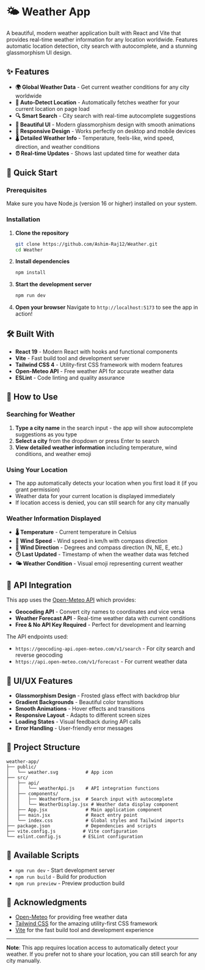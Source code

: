 # 🌤️ Weather App

A beautiful, modern weather application built with React and Vite that provides real-time weather information for any location worldwide. Features automatic location detection, city search with autocomplete, and a stunning glassmorphism UI design.

## ✨ Features

- **🌍 Global Weather Data** - Get current weather conditions for any city worldwide
- **📍 Auto-Detect Location** - Automatically fetches weather for your current location on page load
- **🔍 Smart Search** - City search with real-time autocomplete suggestions
- **🎨 Beautiful UI** - Modern glassmorphism design with smooth animations
- **📱 Responsive Design** - Works perfectly on desktop and mobile devices
- **🌡️ Detailed Weather Info** - Temperature, feels-like, wind speed, direction, and weather conditions
- **⏰ Real-time Updates** - Shows last updated time for weather data

## 🚀 Quick Start

### Prerequisites

Make sure you have Node.js (version 16 or higher) installed on your system.

### Installation

1. **Clone the repository**
   ```bash
   git clone https://github.com/Ashim-Raj12/Weather.git
   cd Weather
   ```

2. **Install dependencies**
   ```bash
   npm install
   ```

3. **Start the development server**
   ```bash
   npm run dev
   ```

4. **Open your browser**
   Navigate to `http://localhost:5173` to see the app in action!

## 🛠️ Built With

- **React 19** - Modern React with hooks and functional components
- **Vite** - Fast build tool and development server
- **Tailwind CSS 4** - Utility-first CSS framework with modern features
- **Open-Meteo API** - Free weather API for accurate weather data
- **ESLint** - Code linting and quality assurance

## 📖 How to Use

### Searching for Weather

1. **Type a city name** in the search input - the app will show autocomplete suggestions as you type
2. **Select a city** from the dropdown or press Enter to search
3. **View detailed weather information** including temperature, wind conditions, and weather emoji

### Using Your Location

- The app automatically detects your location when you first load it (if you grant permission)
- Weather data for your current location is displayed immediately
- If location access is denied, you can still search for any city manually

### Weather Information Displayed

- **🌡️ Temperature** - Current temperature in Celsius
- **💨 Wind Speed** - Wind speed in km/h with compass direction
- **🧭 Wind Direction** - Degrees and compass direction (N, NE, E, etc.)
- **🕐 Last Updated** - Timestamp of when the weather data was fetched
- **🌤️ Weather Condition** - Visual emoji representing current weather

## 🔧 API Integration

This app uses the [Open-Meteo API](https://open-meteo.com/) which provides:

- **Geocoding API** - Convert city names to coordinates and vice versa
- **Weather Forecast API** - Real-time weather data with current conditions
- **Free & No API Key Required** - Perfect for development and learning

The API endpoints used:
- `https://geocoding-api.open-meteo.com/v1/search` - For city search and reverse geocoding
- `https://api.open-meteo.com/v1/forecast` - For current weather data

## 🎨 UI/UX Features

- **Glassmorphism Design** - Frosted glass effect with backdrop blur
- **Gradient Backgrounds** - Beautiful color transitions
- **Smooth Animations** - Hover effects and transitions
- **Responsive Layout** - Adapts to different screen sizes
- **Loading States** - Visual feedback during API calls
- **Error Handling** - User-friendly error messages

## 📁 Project Structure

```
weather-app/
├── public/
│   └── weather.svg          # App icon
├── src/
│   ├── api/
│   │   └── weatherApi.js    # API integration functions
│   ├── components/
│   │   ├── WeatherForm.jsx  # Search input with autocomplete
│   │   └── WeatherDisplay.jsx # Weather data display component
│   ├── App.jsx              # Main application component
│   ├── main.jsx             # React entry point
│   └── index.css            # Global styles and Tailwind imports
├── package.json             # Dependencies and scripts
├── vite.config.js          # Vite configuration
└── eslint.config.js        # ESLint configuration
```

## 🚀 Available Scripts

- `npm run dev` - Start development server
- `npm run build` - Build for production
- `npm run preview` - Preview production build

## 🙏 Acknowledgments

- [Open-Meteo](https://open-meteo.com/) for providing free weather data
- [Tailwind CSS](https://tailwindcss.com/) for the amazing utility-first CSS framework
- [Vite](https://vitejs.dev/) for the fast build tool and development experience

---

**Note**: This app requires location access to automatically detect your weather. If you prefer not to share your location, you can still search for any city manually.

